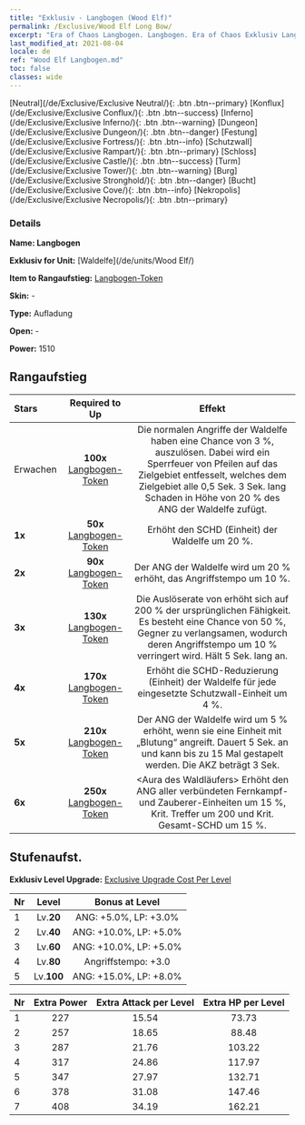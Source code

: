 ```yaml
---
title: "Exklusiv - Langbogen (Wood Elf)"
permalink: /Exclusive/Wood Elf Long Bow/
excerpt: "Era of Chaos Langbogen. Langbogen. Era of Chaos Exklusiv Langbogen. Waldelfe Exklusiv."
last_modified_at: 2021-08-04
locale: de
ref: "Wood Elf Langbogen.md"
toc: false
classes: wide
---
```

 [Neutral](/de/Exclusive/Exclusive Neutral/){: .btn .btn--primary} [Konflux](/de/Exclusive/Exclusive Conflux/){: .btn .btn--success} [Inferno](/de/Exclusive/Exclusive Inferno/){: .btn .btn--warning} [Dungeon](/de/Exclusive/Exclusive Dungeon/){: .btn .btn--danger} [Festung](/de/Exclusive/Exclusive Fortress/){: .btn .btn--info} [Schutzwall](/de/Exclusive/Exclusive Rampart/){: .btn .btn--primary} [Schloss](/de/Exclusive/Exclusive Castle/){: .btn .btn--success} [Turm](/de/Exclusive/Exclusive Tower/){: .btn .btn--warning} [Burg](/de/Exclusive/Exclusive Stronghold/){: .btn .btn--danger} [Bucht](/de/Exclusive/Exclusive Cove/){: .btn .btn--info} [Nekropolis](/de/Exclusive/Exclusive Necropolis/){: .btn .btn--primary} 

### Details
 **Name: Langbogen** 

 **Exklusiv for Unit:** [Waldelfe](/de/units/Wood Elf/) 

 **Item to Rangaufstieg:** [Langbogen-Token](/ItemsDE/con_914/)

 **Skin:** -

 **Type:** Aufladung

 **Open:** -

 **Power:** 1510

## Rangaufstieg

  |     Stars    |  Required to Up | Effekt |
  |:-------------|:---------------:|:---------------:|
  |  Erwachen  | **100x** [Langbogen-Token](/ItemsDE/con_914/) | <Pfeilhagel> Die normalen Angriffe der Waldelfe haben eine Chance von 3 %, <Pfeilhagel> auszulösen. Dabei wird ein Sperrfeuer von Pfeilen auf das Zielgebiet entfesselt, welches dem Zielgebiet alle 0,5 Sek. 3 Sek. lang Schaden in Höhe von 20 % des ANG der Waldelfe zufügt. |
  | **1x** <i class="fas fa-star"/> | **50x** [Langbogen-Token](/ItemsDE/con_914/) | Erhöht den SCHD (Einheit) der Waldelfe um 20 %. |
  | **2x** <i class="fas fa-star"/> | **90x** [Langbogen-Token](/ItemsDE/con_914/) | Der ANG der Waldelfe wird um 20 % erhöht, das Angriffstempo um 10 %. |
  | **3x** <i class="fas fa-star"/> | **130x** [Langbogen-Token](/ItemsDE/con_914/) | Die Auslöserate von <Pfeilhagel> erhöht sich auf 200 % der ursprünglichen Fähigkeit. Es besteht eine Chance von 50 %, Gegner zu verlangsamen, wodurch deren Angriffstempo um 10 % verringert wird. Hält 5 Sek. lang an. |
  | **4x** <i class="fas fa-star"/> | **170x** [Langbogen-Token](/ItemsDE/con_914/) | Erhöht die SCHD-Reduzierung (Einheit) der Waldelfe für jede eingesetzte Schutzwall-Einheit um 4 %. |
  | **5x** <i class="fas fa-star"/> | **210x** [Langbogen-Token](/ItemsDE/con_914/) | Der ANG der Waldelfe wird um 5 % erhöht, wenn sie eine Einheit mit „Blutung“ angreift. Dauert 5 Sek. an und kann bis zu 15 Mal gestapelt werden. Die AKZ beträgt 3 Sek. |
  | **6x** <i class="fas fa-star"/> | **250x** [Langbogen-Token](/ItemsDE/con_914/) | <Aura des Waldläufers> Erhöht den ANG aller verbündeten Fernkampf- und Zauberer-Einheiten um 15 %, Krit. Treffer um 200 und Krit. Gesamt-SCHD um 15 %. |


## Stufenaufst.
 **Exklusiv Level Upgrade:** [Exclusive Upgrade Cost Per Level](/Exclusive/ExclusiveUpgradeCostPerLevel/)

  |  Nr  |   Level  | Bonus at Level |
  |:-----|:--------:|:--------------:|
  | 1 | Lv.**20** | ANG: +5.0%, LP: +3.0% |
  | 2 | Lv.**40** | ANG: +10.0%, LP: +5.0% |
  | 3 | Lv.**60** | ANG: +10.0%, LP: +5.0% |
  | 4 | Lv.**80** | Angriffstempo: +3.0 |
  | 5 | Lv.**100** | ANG: +15.0%, LP: +8.0% |


  |  Nr  |  Extra Power | Extra Attack per Level | Extra HP per Level |
  |:-----|:--------:|:--------:|:--------:|
  | 1 | 227 | 15.54 | 73.73 |
  | 2 | 257 | 18.65 | 88.48 |
  | 3 | 287 | 21.76 | 103.22 |
  | 4 | 317 | 24.86 | 117.97 |
  | 5 | 347 | 27.97 | 132.71 |
  | 6 | 378 | 31.08 | 147.46 |
  | 7 | 408 | 34.19 | 162.21 |



